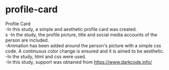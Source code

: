 # profile-card
Profile Card<br>
-In this study, a simple and aesthetic profile card was created.<br>s
-In the study, the profile picture, title and social media accounts of the person are included.<br>
-Animation has been added around the person's picture with a simple css code. A continuous color change is ensured and it is aimed to be aesthetic.<br>
-In the study, html and css were used.<br>
-In this study, support was obtained from https://www.darkcode.info/<br>
